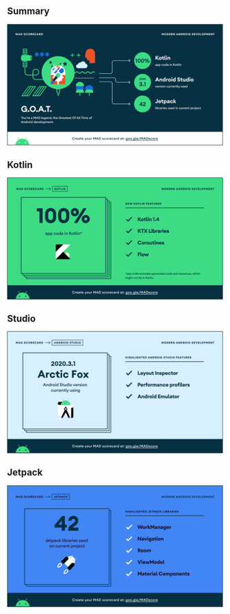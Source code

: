 ## Summary
![summary](arts/mad-scorecard/summary.png)

## Kotlin
![kotlin](arts/mad-scorecard/kotlin.png)

## Studio
![studio](arts/mad-scorecard/studio.png)

## Jetpack
![jetpack](arts/mad-scorecard/jetpack.png)